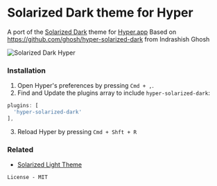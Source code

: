 # Solarized Dark theme for Hyper

A port of the [Solarized Dark](http://ethanschoonover.com/solarized) theme for [Hyper.app](https://hyper.is)
Based on https://github.com/ghosh/hyper-solarized-dark from Indrashish Ghosh

![Solarized Dark Hyper](https://www.dropbox.com/s/mkwkek1mmwupght/hyperterm-solarized-dark.png?raw=1)

### Installation
1. Open Hyper's preferences by pressing `Cmd + ,`.
2. Find and Update the plugins array to include `hyper-solarized-dark`:

  ```js
  plugins: [
    'hyper-solarized-dark'
  ],
  ```

3. Reload Hyper by pressing `Cmd + Shft + R`


### Related
- [Solarized Light Theme](https://github.com/Ghosh/hyper-solarized-light)

```
License - MIT
```
